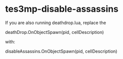 # tes3mp-disable-assassins

If you are also running deathdrop.lua, replace the 

deathDrop.OnObjectSpawn(pid, cellDescription) 

with:

disableAssassins.OnObjectSpawn(pid, cellDescription)

